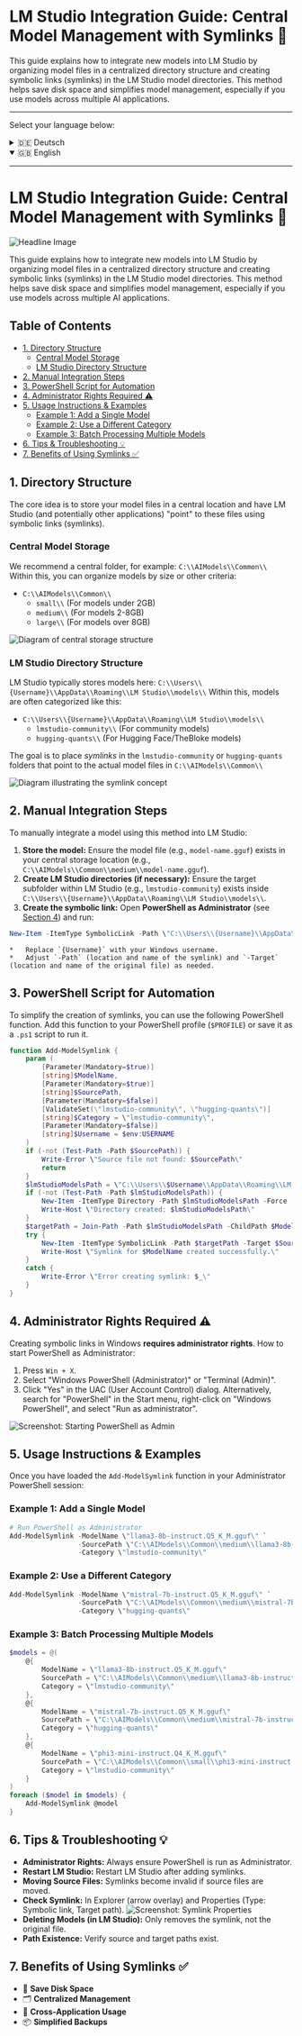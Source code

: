# LM Studio Integration Guide: Central Model Management with Symlinks 🚀
This guide explains how to integrate new models into LM Studio by organizing model files in a centralized directory structure and creating symbolic links (symlinks) in the LM Studio model directories. This method helps save disk space and simplifies model management, especially if you use models across multiple AI applications.

---
Select your language below:
<details>
<summary>🇩🇪 Deutsch</summary>

---
# LM Studio Integration Guide: Zentrales Modellmanagement mit Symlinks 🚀

![Headline Bild](./images/headline.png)

Diese Anleitung erklärt, wie du neue Modelle in LM Studio integrierst, indem du Modelldateien in einer zentralisierten Verzeichnisstruktur organisierst und symbolische Links (Symlinks) in den LM Studio Modellverzeichnissen erstellst. Diese Methode hilft, Speicherplatz zu sparen und die Modellverwaltung zu vereinfachen, besonders wenn du Modelle über mehrere KI-Anwendungen hinweg nutzt.

## Inhalt
- [1. Verzeichnisstruktur](#1-verzeichnisstruktur)
  - [Zentraler Modellspeicher](#zentraler-modellspeicher)
  - [LM Studio Verzeichnisstruktur](#lm-studio-verzeichnisstruktur)
- [2. Manuelle Integrationsschritte](#2-manuelle-integrationsschritte)
- [3. PowerShell-Skript zur Automatisierung](#3-powershell-skript-zur-automatisierung)
- [4. Administratorrechte erforderlich ⚠️](#4-administratorrechte-erforderlich-%EF%B8%8F)
- [5. Nutzungsanweisungen & Beispiele](#5-nutzungsanweisungen--beispiele)
  - [Beispiel 1: Einzelnes Modell hinzufügen](#beispiel-1-einzelnes-modell-hinzufügen)
  - [Beispiel 2: Andere Kategorie verwenden](#beispiel-2-andere-kategorie-verwenden)
  - [Beispiel 3: Batch-Verarbeitung mehrerer Modelle](#beispiel-3-batch-verarbeitung-mehrerer-modelle)
- [6. Tipps & Fehlerbehebung 💡](#6-tipps--fehlerbehebung-%EF%B8%8F)
- [7. Vorteile der Nutzung von Symlinks ✅](#7-vorteile-der-nutzung-von-symlinks-%E2%9C%85)


## 1. Verzeichnisstruktur
Die Kernidee ist, deine Modelldateien an einem zentralen Ort zu speichern und LM Studio (und potenziell andere Anwendungen) mittels symbolischer Links auf diese Dateien \"zeigen\" zu lassen.
### Zentraler Modellspeicher
Wir empfehlen einen zentralen Ordner, zum Beispiel:
`C:\\AIModels\\Common\\`
Innerhalb dessen kannst du Modelle nach Größe oder anderen Kriterien organisieren:
*   `C:\\AIModels\\Common\\`
    *   `small\\` (Für Modelle unter 2GB)
    *   `medium\\` (Für Modelle 2-8GB)
    *   `large\\` (Für Modelle über 8GB)

![Diagramm der zentralen Speicherstruktur](./images/central_storage_diagram.png)

### LM Studio Verzeichnisstruktur
LM Studio speichert Modelle typischerweise hier:
`C:\\Users\\{Benutzername}\\AppData\\Roaming\\LM Studio\\models\\`
Innerhalb dessen werden Modelle oft so kategorisiert:
*   `C:\\Users\\{Benutzername}\\AppData\\Roaming\\LM Studio\\models\\`
    *   `lmstudio-community\\` (Für Community-Modelle)
    *   `hugging-quants\\` (Für Hugging Face/TheBloke Modelle)

Das Ziel ist, *Symlinks* in den Ordnern `lmstudio-community` oder `hugging-quants` zu platzieren, die auf die eigentlichen Modelldateien in `C:\\AIModels\\Common\\` zeigen.

![Diagramm zur Illustration des Symlink-Konzepts](./images/symlink_concept.png)

## 2. Manuelle Integrationsschritte
Um ein Modell manuell mit dieser Methode in LM Studio zu integrieren:
1.  **Modell speichern:** Stelle sicher, dass die Modelldatei (z.B. `modell-name.gguf`) an deinem zentralen Speicherort existiert (z.B. `C:\\AIModels\\Common\\medium\\modell-name.gguf`).
2.  **LM Studio Verzeichnisse erstellen (falls nötig):** Stelle sicher, dass der Ziel-Unterordner von LM Studio (z.B. `lmstudio-community`) innerhalb von `C:\\Users\\{Benutzername}\\AppData\\Roaming\\LM Studio\\models\\` existiert.
3.  **Symbolischen Link erstellen:**
    Öffne **PowerShell als Administrator** (siehe [Abschnitt 4](#4-administratorrechte-erforderlich-%EF%B8%8F)) und führe aus:
```powershell
New-Item -ItemType SymbolicLink -Path \"C:\\Users\\{Benutzername}\\AppData\\Roaming\\LM Studio\\models\\lmstudio-community\\modell-name.gguf\" -Target \"C:\\AIModels\\Common\\medium\\modell-name.gguf\"
```
    *   Ersetze `{Benutzername}` mit deinem Windows-Benutzernamen.
    *   Passe `-Path` (Ort und Name des Symlinks) und `-Target` (Ort und Name der Originaldatei) bei Bedarf an.

## 3. PowerShell-Skript zur Automatisierung
Um das Erstellen von Symlinks zu vereinfachen, kannst du die folgende PowerShell-Funktion verwenden. Füge diese Funktion deinem PowerShell-Profil (`$PROFILE`) hinzu oder speichere sie als `.ps1`-Skript, um sie auszuführen.
```powershell
function Add-ModelSymlink {
    param (
        [Parameter(Mandatory=$true)]
        [string]$ModelName,
        [Parameter(Mandatory=$true)]
        [string]$SourcePath,
        [Parameter(Mandatory=$false)]
        [ValidateSet(\"lmstudio-community\", \"hugging-quants\")]
        [string]$Category = \"lmstudio-community\",
        [Parameter(Mandatory=$false)]
        [string]$Username = $env:USERNAME
    )
    if (-not (Test-Path -Path $SourcePath)) {
        Write-Error \"Quelldatei nicht gefunden: $SourcePath\"
        return
    }
    $lmStudioModelsPath = \"C:\\Users\\$Username\\AppData\\Roaming\\LM Studio\\models\\$Category\"
    if (-not (Test-Path -Path $lmStudioModelsPath)) {
        New-Item -ItemType Directory -Path $lmStudioModelsPath -Force
        Write-Host \"Verzeichnis erstellt: $lmStudioModelsPath\"
    }
    $targetPath = Join-Path -Path $lmStudioModelsPath -ChildPath $ModelName
    try {
        New-Item -ItemType SymbolicLink -Path $targetPath -Target $SourcePath -Force
        Write-Host \"Symlink für $ModelName erfolgreich erstellt.\"
    }
    catch {
        Write-Error \"Fehler beim Erstellen des Symlinks: $_\"
    }
}
```

## 4. Administratorrechte erforderlich ⚠️
Das Erstellen von symbolischen Links in Windows **erfordert Administratorrechte**.
So startest du PowerShell als Administrator:
1.  Drücke `Win + X`.
2.  Wähle \"Windows PowerShell (Administrator)\" oder \"Terminal (Admin)\".
3.  Klicke im UAC-Dialog (Benutzerkontensteuerung) auf \"Ja\". Alternativ suche im Startmenü nach \"PowerShell\", klicke mit der rechten Maustaste auf \"Windows PowerShell\" und wähle \"Als Administrator ausführen\".

![Screenshot: PowerShell als Admin starten](./images/powershell_admin.png)

## 5. Nutzungsanweisungen & Beispiele
Sobald du die Funktion `Add-ModelSymlink` in deiner Administrator-PowerShell-Sitzung geladen hast:
### Beispiel 1: Einzelnes Modell hinzufügen
```powershell
# PowerShell als Administrator ausführen
Add-ModelSymlink -ModelName \"llama3-8b-instruct.Q5_K_M.gguf\" `
                 -SourcePath \"C:\\AIModels\\Common\\medium\\llama3-8b-instruct.Q5_K_M.gguf\" `
                 -Category \"lmstudio-community\"
```
### Beispiel 2: Andere Kategorie verwenden
```powershell
Add-ModelSymlink -ModelName \"mistral-7b-instruct.Q5_K_M.gguf\" `
                 -SourcePath \"C:\\AIModels\\Common\\medium\\mistral-7b-instruct.Q5_K_M.gguf\" `
                 -Category \"hugging-quants\"
```
### Beispiel 3: Batch-Verarbeitung mehrerer Modelle
```powershell
$models = @(
    @{
        ModelName = \"llama3-8b-instruct.Q5_K_M.gguf\"
        SourcePath = \"C:\\AIModels\\Common\\medium\\llama3-8b-instruct.Q5_K_M.gguf\"
        Category = \"lmstudio-community\"
    },
    @{
        ModelName = \"mistral-7b-instruct.Q5_K_M.gguf\"
        SourcePath = \"C:\\AIModels\\Common\\medium\\mistral-7b-instruct.Q5_K_M.gguf\"
        Category = \"hugging-quants\"
    },",
    @{",
        ModelName = \"phi3-mini-instruct.Q4_K_M.gguf\"",
        SourcePath = \"C:\\AIModels\\Common\\small\\phi3-mini-instruct.Q4_K_M.gguf\"
        Category = \"lmstudio-community\"
    }
)
foreach ($model in $models) {
    Add-ModelSymlink @model
}
```

## 6. Tipps & Fehlerbehebung 💡
*   **Administratorrechte:** Stelle immer sicher, dass PowerShell als Administrator ausgeführt wird.
*   **LM Studio neu starten:** Nach dem Hinzufügen von Symlinks LM Studio neu starten.
*   **Verschieben der Quelldateien:** Symlinks werden ungültig, wenn Quelldateien verschoben werden.
*   **Symlink überprüfen:** Im Explorer (Pfeil-Overlay) und Eigenschaften (Typ: Symbolische Verknüpfung, Zielpfad).

![Screenshot: Symlink-Eigenschaften](./images/symlink_properties.png)
*   **Modelle löschen (in LM Studio):** Entfernt nur den Symlink, nicht die Originaldatei.
*   **Pfadexistenz:** Überprüfe Quell- und Zielpfade.

## 7. Vorteile der Nutzung von Symlinks ✅
*   💾 **Festplattenspeicher sparen**
*   🗂️ **Zentralisierte Verwaltung**
*   🔄 **Anwendungsübergreifende Nutzung**
*   📦 **Vereinfachte Backups**
</details>
<details open>
<summary>🇬🇧 English</summary>

---
# LM Studio Integration Guide: Central Model Management with Symlinks 🚀
![Headline Image](./images/headline.png)

This guide explains how to integrate new models into LM Studio by organizing model files in a centralized directory structure and creating symbolic links (symlinks) in the LM Studio model directories. This method helps save disk space and simplifies model management, especially if you use models across multiple AI applications.

## Table of Contents
- [1. Directory Structure](#1-directory-structure)
  - [Central Model Storage](#central-model-storage)
  - [LM Studio Directory Structure](#lm-studio-directory-structure)
- [2. Manual Integration Steps](#2-manual-integration-steps)
- [3. PowerShell Script for Automation](#3-powershell-script-for-automation)
- [4. Administrator Rights Required ⚠️](#4-administrator-rights-required-%ef%b8%8f)
- [5. Usage Instructions & Examples](#5-usage-instructions--examples)
  - [Example 1: Add a Single Model](#example-1-add-a-single-model)
  - [Example 2: Use a Different Category](#example-2-use-a-different-category)
  - [Example 3: Batch Processing Multiple Models](#example-3-batch-processing-multiple-models)
- [6. Tips & Troubleshooting 💡](#6-tips--troubleshooting-%ef%b8%8f)
- [7. Benefits of Using Symlinks ✅](#7-benefits-of-using-symlinks-%e2%9c%85)

## 1. Directory Structure
The core idea is to store your model files in a central location and have LM Studio (and potentially other applications) \"point\" to these files using symbolic links (symlinks).
### Central Model Storage
We recommend a central folder, for example:
`C:\\AIModels\\Common\\`
Within this, you can organize models by size or other criteria:
*   `C:\\AIModels\\Common\\`
    *   `small\\` (For models under 2GB)
    *   `medium\\` (For models 2-8GB)
    *   `large\\` (For models over 8GB)

![Diagram of central storage structure](./images/central_storage_diagram.png)
### LM Studio Directory Structure
LM Studio typically stores models here:
`C:\\Users\\{Username}\\AppData\\Roaming\\LM Studio\\models\\`
Within this, models are often categorized like this:
*   `C:\\Users\\{Username}\\AppData\\Roaming\\LM Studio\\models\\`
    *   `lmstudio-community\\` (For community models)
    *   `hugging-quants\\` (For Hugging Face/TheBloke models)

The goal is to place *symlinks* in the `lmstudio-community` or `hugging-quants` folders that point to the actual model files in `C:\\AIModels\\Common\\`

![Diagram illustrating the symlink concept](./images/symlink_concept.png)

## 2. Manual Integration Steps
To manually integrate a model using this method into LM Studio:
1.  **Store the model:** Ensure the model file (e.g., `model-name.gguf`) exists in your central storage location (e.g., `C:\\AIModels\\Common\\medium\\model-name.gguf`).
2.  **Create LM Studio directories (if necessary):** Ensure the target subfolder within LM Studio (e.g., `lmstudio-community`) exists inside `C:\\Users\\{Username}\\AppData\\Roaming\\LM Studio\\models\\`.
3.  **Create the symbolic link:**
    Open **PowerShell as Administrator** (see [Section 4](#4-administrator-rights-required-%ef%b8%8f)) and run:
```powershell
New-Item -ItemType SymbolicLink -Path \"C:\\Users\\{Username}\\AppData\\Roaming\\LM Studio\\models\\lmstudio-community\\model-name.gguf\" -Target \"C:\\AIModels\\Common\\medium\\model-name.gguf\"
```
    *   Replace `{Username}` with your Windows username.
    *   Adjust `-Path` (location and name of the symlink) and `-Target` (location and name of the original file) as needed.

## 3. PowerShell Script for Automation
To simplify the creation of symlinks, you can use the following PowerShell function. Add this function to your PowerShell profile (`$PROFILE`) or save it as a `.ps1` script to run it.
```powershell
function Add-ModelSymlink {
    param (
        [Parameter(Mandatory=$true)]
        [string]$ModelName,
        [Parameter(Mandatory=$true)]
        [string]$SourcePath,
        [Parameter(Mandatory=$false)]
        [ValidateSet(\"lmstudio-community\", \"hugging-quants\")]
        [string]$Category = \"lmstudio-community\",
        [Parameter(Mandatory=$false)]
        [string]$Username = $env:USERNAME
    )
    if (-not (Test-Path -Path $SourcePath)) {
        Write-Error \"Source file not found: $SourcePath\"
        return
    }
    $lmStudioModelsPath = \"C:\\Users\\$Username\\AppData\\Roaming\\LM Studio\\models\\$Category\"
    if (-not (Test-Path -Path $lmStudioModelsPath)) {
        New-Item -ItemType Directory -Path $lmStudioModelsPath -Force
        Write-Host \"Directory created: $lmStudioModelsPath\"
    }
    $targetPath = Join-Path -Path $lmStudioModelsPath -ChildPath $ModelName
    try {
        New-Item -ItemType SymbolicLink -Path $targetPath -Target $SourcePath -Force
        Write-Host \"Symlink for $ModelName created successfully.\"
    }
    catch {
        Write-Error \"Error creating symlink: $_\"
    }
}
```

## 4. Administrator Rights Required ⚠️
Creating symbolic links in Windows **requires administrator rights**.
How to start PowerShell as Administrator:
1.  Press `Win + X`.
2.  Select \"Windows PowerShell (Administrator)\" or \"Terminal (Admin)\".
3.  Click \"Yes\" in the UAC (User Account Control) dialog. Alternatively, search for \"PowerShell\" in the Start menu, right-click on \"Windows PowerShell\", and select \"Run as administrator\".

![Screenshot: Starting PowerShell as Admin](./images/powershell_admin.png)

## 5. Usage Instructions & Examples
Once you have loaded the `Add-ModelSymlink` function in your Administrator PowerShell session:
### Example 1: Add a Single Model
```powershell
# Run PowerShell as Administrator
Add-ModelSymlink -ModelName \"llama3-8b-instruct.Q5_K_M.gguf\" `
                 -SourcePath \"C:\\AIModels\\Common\\medium\\llama3-8b-instruct.Q5_K_M.gguf\" `
                 -Category \"lmstudio-community\"
```
### Example 2: Use a Different Category
```powershell
Add-ModelSymlink -ModelName \"mistral-7b-instruct.Q5_K_M.gguf\" `
                 -SourcePath \"C:\\AIModels\\Common\\medium\\mistral-7b-instruct.Q5_K_M.gguf\" `
                 -Category \"hugging-quants\"
```
### Example 3: Batch Processing Multiple Models
```powershell
$models = @(
    @{
        ModelName = \"llama3-8b-instruct.Q5_K_M.gguf\"
        SourcePath = \"C:\\AIModels\\Common\\medium\\llama3-8b-instruct.Q5_K_M.gguf\"
        Category = \"lmstudio-community\"
    },
    @{
        ModelName = \"mistral-7b-instruct.Q5_K_M.gguf\"
        SourcePath = \"C:\\AIModels\\Common\\medium\\mistral-7b-instruct.Q5_K_M.gguf\"
        Category = \"hugging-quants\"
    },
    @{
        ModelName = \"phi3-mini-instruct.Q4_K_M.gguf\"
        SourcePath = \"C:\\AIModels\\Common\\small\\phi3-mini-instruct.Q4_K_M.gguf\"
        Category = \"lmstudio-community\"
    }
)
foreach ($model in $models) {
    Add-ModelSymlink @model
}
```

## 6. Tips & Troubleshooting 💡
*   **Administrator Rights:** Always ensure PowerShell is run as Administrator.
*   **Restart LM Studio:** Restart LM Studio after adding symlinks.
*   **Moving Source Files:** Symlinks become invalid if source files are moved.
*   **Check Symlink:** In Explorer (arrow overlay) and Properties (Type: Symbolic link, Target path).
![Screenshot: Symlink Properties](./images/symlink_properties.png)
*   **Deleting Models (in LM Studio):** Only removes the symlink, not the original file.
*   **Path Existence:** Verify source and target paths exist.

## 7. Benefits of Using Symlinks ✅
*   💾 **Save Disk Space**
*   🗂️ **Centralized Management**
*   🔄 **Cross-Application Usage**
*   📦 **Simplified Backups**
</details>
</details>